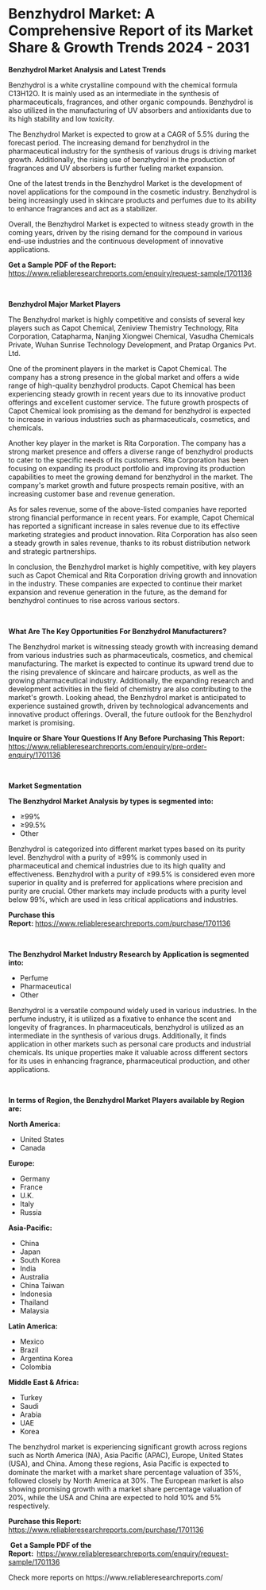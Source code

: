 <p><h1>Benzhydrol Market: A Comprehensive Report of its Market Share & Growth Trends 2024 - 2031</h1></p><p><strong>Benzhydrol Market Analysis and Latest Trends</strong></p>
<p><p>Benzhydrol is a white crystalline compound with the chemical formula C13H12O. It is mainly used as an intermediate in the synthesis of pharmaceuticals, fragrances, and other organic compounds. Benzhydrol is also utilized in the manufacturing of UV absorbers and antioxidants due to its high stability and low toxicity.</p><p>The Benzhydrol Market is expected to grow at a CAGR of 5.5% during the forecast period. The increasing demand for benzhydrol in the pharmaceutical industry for the synthesis of various drugs is driving market growth. Additionally, the rising use of benzhydrol in the production of fragrances and UV absorbers is further fueling market expansion.</p><p>One of the latest trends in the Benzhydrol Market is the development of novel applications for the compound in the cosmetic industry. Benzhydrol is being increasingly used in skincare products and perfumes due to its ability to enhance fragrances and act as a stabilizer.</p><p>Overall, the Benzhydrol Market is expected to witness steady growth in the coming years, driven by the rising demand for the compound in various end-use industries and the continuous development of innovative applications.</p></p>
<p><strong>Get a Sample PDF of the Report:&nbsp;</strong> <a href="https://www.reliableresearchreports.com/enquiry/request-sample/1701136">https://www.reliableresearchreports.com/enquiry/request-sample/1701136</a></p>
<p>&nbsp;</p>
<p><strong>Benzhydrol Major Market Players</strong></p>
<p><p>The Benzhydrol market is highly competitive and consists of several key players such as Capot Chemical, Zeniview Themistry Technology, Rita Corporation, Catapharma, Nanjing Xiongwei Chemical, Vasudha Chemicals Private, Wuhan Sunrise Technology Development, and Pratap Organics Pvt. Ltd.</p><p>One of the prominent players in the market is Capot Chemical. The company has a strong presence in the global market and offers a wide range of high-quality benzhydrol products. Capot Chemical has been experiencing steady growth in recent years due to its innovative product offerings and excellent customer service. The future growth prospects of Capot Chemical look promising as the demand for benzhydrol is expected to increase in various industries such as pharmaceuticals, cosmetics, and chemicals.</p><p>Another key player in the market is Rita Corporation. The company has a strong market presence and offers a diverse range of benzhydrol products to cater to the specific needs of its customers. Rita Corporation has been focusing on expanding its product portfolio and improving its production capabilities to meet the growing demand for benzhydrol in the market. The company's market growth and future prospects remain positive, with an increasing customer base and revenue generation.</p><p>As for sales revenue, some of the above-listed companies have reported strong financial performance in recent years. For example, Capot Chemical has reported a significant increase in sales revenue due to its effective marketing strategies and product innovation. Rita Corporation has also seen a steady growth in sales revenue, thanks to its robust distribution network and strategic partnerships.</p><p>In conclusion, the Benzhydrol market is highly competitive, with key players such as Capot Chemical and Rita Corporation driving growth and innovation in the industry. These companies are expected to continue their market expansion and revenue generation in the future, as the demand for benzhydrol continues to rise across various sectors.</p></p>
<p>&nbsp;</p>
<p><strong>What Are The Key Opportunities For Benzhydrol Manufacturers?</strong></p>
<p><p>The Benzhydrol market is witnessing steady growth with increasing demand from various industries such as pharmaceuticals, cosmetics, and chemical manufacturing. The market is expected to continue its upward trend due to the rising prevalence of skincare and haircare products, as well as the growing pharmaceutical industry. Additionally, the expanding research and development activities in the field of chemistry are also contributing to the market's growth. Looking ahead, the Benzhydrol market is anticipated to experience sustained growth, driven by technological advancements and innovative product offerings. Overall, the future outlook for the Benzhydrol market is promising.</p></p>
<p><strong>Inquire or Share Your Questions If Any Before Purchasing This Report:</strong> <a href="https://www.reliableresearchreports.com/enquiry/pre-order-enquiry/1701136">https://www.reliableresearchreports.com/enquiry/pre-order-enquiry/1701136</a></p>
<p>&nbsp;</p>
<p><strong>Market Segmentation</strong></p>
<p><strong>The Benzhydrol Market Analysis by types is segmented into:</strong></p>
<p><ul><li>≥99%</li><li>≥99.5%</li><li>Other</li></ul></p>
<p><p>Benzhydrol is categorized into different market types based on its purity level. Benzhydrol with a purity of ≥99% is commonly used in pharmaceutical and chemical industries due to its high quality and effectiveness. Benzhydrol with a purity of ≥99.5% is considered even more superior in quality and is preferred for applications where precision and purity are crucial. Other markets may include products with a purity level below 99%, which are used in less critical applications and industries.</p></p>
<p><strong>Purchase this Report:&nbsp;</strong><a href="https://www.reliableresearchreports.com/purchase/1701136">https://www.reliableresearchreports.com/purchase/1701136</a></p>
<p>&nbsp;</p>
<p><strong>The Benzhydrol Market Industry Research by Application is segmented into:</strong></p>
<p><ul><li>Perfume</li><li>Pharmaceutical</li><li>Other</li></ul></p>
<p><p>Benzhydrol is a versatile compound widely used in various industries. In the perfume industry, it is utilized as a fixative to enhance the scent and longevity of fragrances. In pharmaceuticals, benzhydrol is utilized as an intermediate in the synthesis of various drugs. Additionally, it finds application in other markets such as personal care products and industrial chemicals. Its unique properties make it valuable across different sectors for its uses in enhancing fragrance, pharmaceutical production, and other applications.</p></p>
<p>&nbsp;</p>
<p><strong>In terms of Region, the Benzhydrol Market Players available by Region are:</strong></p>
<p>
    <p> <strong> North America: </strong>
        <ul>
            <li>United States</li>
            <li>Canada</li>
        </ul>
        </p> 
    <p> <strong> Europe: </strong>
        <ul>
            <li>Germany</li>
            <li>France</li>
            <li>U.K.</li>
            <li>Italy</li>
            <li>Russia</li>
        </ul>
        </p> 
    <p> <strong> Asia-Pacific: </strong>
        <ul>
            <li>China</li>
            <li>Japan</li>
            <li>South Korea</li>
            <li>India</li>
            <li>Australia</li>
            <li>China Taiwan</li>
            <li>Indonesia</li>
            <li>Thailand</li>
            <li>Malaysia</li>
        </ul>
        </p> 
    <p> <strong> Latin America: </strong>
        <ul>
            <li>Mexico</li>
            <li>Brazil</li>
            <li>Argentina Korea</li>
            <li>Colombia</li>
        </ul>
        </p> 
    <p> <strong> Middle East & Africa: </strong>
        <ul>
            <li>Turkey</li>
            <li>Saudi</li>
            <li>Arabia</li>
            <li>UAE</li>
            <li>Korea</li>
        </ul>
    </p>
    </p>
<p><p>The benzhydrol market is experiencing significant growth across regions such as North America (NA), Asia Pacific (APAC), Europe, United States (USA), and China. Among these regions, Asia Pacific is expected to dominate the market with a market share percentage valuation of 35%, followed closely by North America at 30%. The European market is also showing promising growth with a market share percentage valuation of 20%, while the USA and China are expected to hold 10% and 5% respectively.</p></p>
<p><strong>Purchase this Report: </strong><a href="https://www.reliableresearchreports.com/purchase/1701136">https://www.reliableresearchreports.com/purchase/1701136</a></p>
<p>&nbsp;<strong>Get a Sample PDF of the Report:&nbsp;&nbsp;</strong><a href="https://www.reliableresearchreports.com/enquiry/request-sample/1701136">https://www.reliableresearchreports.com/enquiry/request-sample/1701136</a></p>
<p><strong></strong></p>
<p>Check more reports on https://www.reliableresearchreports.com/</p>
